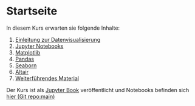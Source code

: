 # Startseite

In diesem Kurs erwarten sie folgende Inhalte:

1. [Einleitung zur Datenvisualisierung](JupyterNotebooks/Einführung_JB.ipynb)
2. [Jupyter Notebooks](JupyterNotebooks/Einführung_JB.ipynb)
3. [Matplotlib](Matplotlib/Grundlagen.ipynb)
4. [Pandas](Pandas/Grundlagen.ipynb)
5. [Seaborn](Seaborn/Grundlagen.ipynb)
6. [Altair](Altair/Grundlagen.ipynb)
7. [Weiterführendes Material](Weiterfuehrendes_Material.md)

Der Kurs ist als [Jupyter Book](https://fkaule.github.io/Datenvisualisierung-JBook/) veröffentlicht und Notebooks befinden sich [hier (Git repo:main)](https://github.com/Fkaule/Datenvisualisierung-JBook/tree/main)